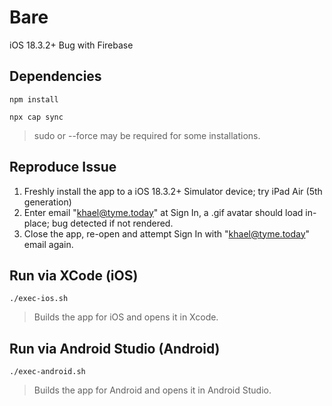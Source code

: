 # Bare
iOS 18.3.2+ Bug with Firebase

## Dependencies
```
npm install
```
```
npx cap sync
```
> sudo or --force may be required for some installations.

## Reproduce Issue
1. Freshly install the app to a iOS 18.3.2+ Simulator device; try iPad Air (5th generation)
2. Enter email "khael@tyme.today" at Sign In, a .gif avatar should load in-place; bug detected if not rendered.
3. Close the app, re-open and attempt Sign In with "khael@tyme.today" email again.

## Run via XCode (iOS)
```
./exec-ios.sh
```
> Builds the app for iOS and opens it in Xcode.

## Run via Android Studio (Android)
```
./exec-android.sh
```
> Builds the app for Android and opens it in Android Studio.